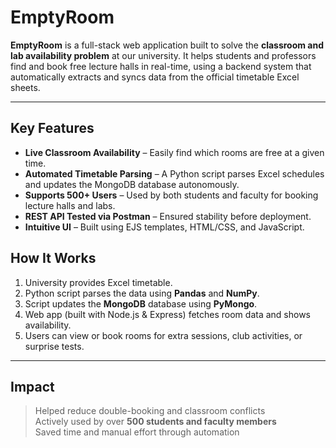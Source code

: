 # EmptyRoom



**EmptyRoom** is a full-stack web application built to solve the **classroom and lab availability problem** at our university. It helps students and professors find and book free lecture halls in real-time, using a backend system that automatically extracts and syncs data from the official timetable Excel sheets.

---

## Key Features

-  **Live Classroom Availability** – Easily find which rooms are free at a given time.
-  **Automated Timetable Parsing** – A Python script parses Excel schedules and updates the MongoDB database autonomously.
-  **Supports 500+ Users** – Used by both students and faculty for booking lecture halls and labs.
-  **REST API Tested via Postman** – Ensured stability before deployment.
-  **Intuitive UI** – Built using EJS templates, HTML/CSS, and JavaScript.

##  How It Works

1. University provides Excel timetable.
2. Python script parses the data using **Pandas** and **NumPy**.
3. Script updates the **MongoDB** database using **PyMongo**.
4. Web app (built with Node.js & Express) fetches room data and shows availability.
5. Users can view or book rooms for extra sessions, club activities, or surprise tests.

---

##  Impact

> Helped reduce double-booking and classroom conflicts  
>  Actively used by over **500 students and faculty members**  
>  Saved time and manual effort through automation



